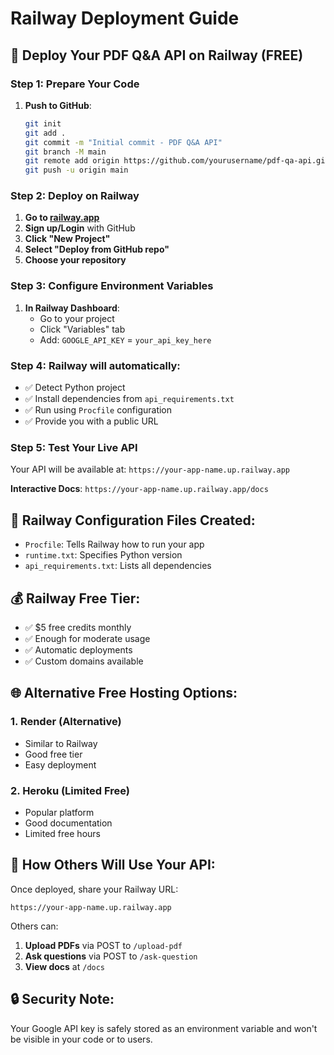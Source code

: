 # Railway Deployment Guide

## 🚀 Deploy Your PDF Q&A API on Railway (FREE)

### Step 1: Prepare Your Code
1. **Push to GitHub**:
   ```bash
   git init
   git add .
   git commit -m "Initial commit - PDF Q&A API"
   git branch -M main
   git remote add origin https://github.com/yourusername/pdf-qa-api.git
   git push -u origin main
   ```

### Step 2: Deploy on Railway
1. **Go to [railway.app](https://railway.app)**
2. **Sign up/Login** with GitHub
3. **Click "New Project"**
4. **Select "Deploy from GitHub repo"**
5. **Choose your repository**

### Step 3: Configure Environment Variables
1. **In Railway Dashboard**:
   - Go to your project
   - Click "Variables" tab
   - Add: `GOOGLE_API_KEY` = `your_api_key_here`

### Step 4: Railway will automatically:
- ✅ Detect Python project
- ✅ Install dependencies from `api_requirements.txt`
- ✅ Run using `Procfile` configuration
- ✅ Provide you with a public URL

### Step 5: Test Your Live API
Your API will be available at: `https://your-app-name.up.railway.app`

**Interactive Docs**: `https://your-app-name.up.railway.app/docs`

## 🔧 Railway Configuration Files Created:

- `Procfile`: Tells Railway how to run your app
- `runtime.txt`: Specifies Python version
- `api_requirements.txt`: Lists all dependencies

## 💰 Railway Free Tier:
- ✅ $5 free credits monthly
- ✅ Enough for moderate usage
- ✅ Automatic deployments
- ✅ Custom domains available

## 🌐 Alternative Free Hosting Options:

### 1. **Render** (Alternative)
- Similar to Railway
- Good free tier
- Easy deployment

### 2. **Heroku** (Limited Free)
- Popular platform
- Good documentation
- Limited free hours

## 📱 How Others Will Use Your API:

Once deployed, share your Railway URL:
```
https://your-app-name.up.railway.app
```

Others can:
1. **Upload PDFs** via POST to `/upload-pdf`
2. **Ask questions** via POST to `/ask-question` 
3. **View docs** at `/docs`

## 🔒 Security Note:
Your Google API key is safely stored as an environment variable and won't be visible in your code or to users.
